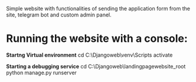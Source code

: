 Simple website with functionalities of sending the application form from the site, telegram bot and custom admin panel.

# Running the website with a console:
**Startng Virtual environment**
cd C:\Djangoweb\venv\Scripts
activate

**Starting a debugging service**
cd C:\Djangoweb\landingpagewebsite_root
python manage.py runserver

